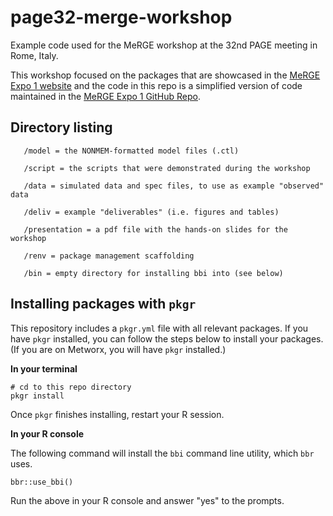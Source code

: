 # page32-merge-workshop

Example code used for the MeRGE workshop at the 32nd PAGE meeting in Rome, Italy.


This workshop focused on the packages that are showcased in the [MeRGE Expo 1 website](https://merge.metrumrg.com/expo/expo1-nonmem-foce/) and the code in this repo is a simplified version of code maintained in the [MeRGE Expo 1 GitHub Repo](https://github.com/metrumresearchgroup/expo1-nonmem-foce/).

## Directory listing

~~~
   /model = the NONMEM-formatted model files (.ctl)

   /script = the scripts that were demonstrated during the workshop
   
   /data = simulated data and spec files, to use as example "observed" data
   
   /deliv = example "deliverables" (i.e. figures and tables)
   
   /presentation = a pdf file with the hands-on slides for the workshop
   
   /renv = package management scaffolding
   
   /bin = empty directory for installing bbi into (see below)
~~~


## Installing packages with `pkgr`

This repository includes a `pkgr.yml` file with all relevant packages. If you have `pkgr` installed, you can follow the steps below to install your packages. (If you are on Metworx, you will have `pkgr` installed.) 

**In your terminal**

~~~
# cd to this repo directory
pkgr install
~~~

Once `pkgr` finishes installing, restart your R session.

**In your R console**

The following command will install the `bbi` command line utility, which `bbr` uses.

~~~
bbr::use_bbi()
~~~

Run the above in your R console and answer "yes" to the prompts.
